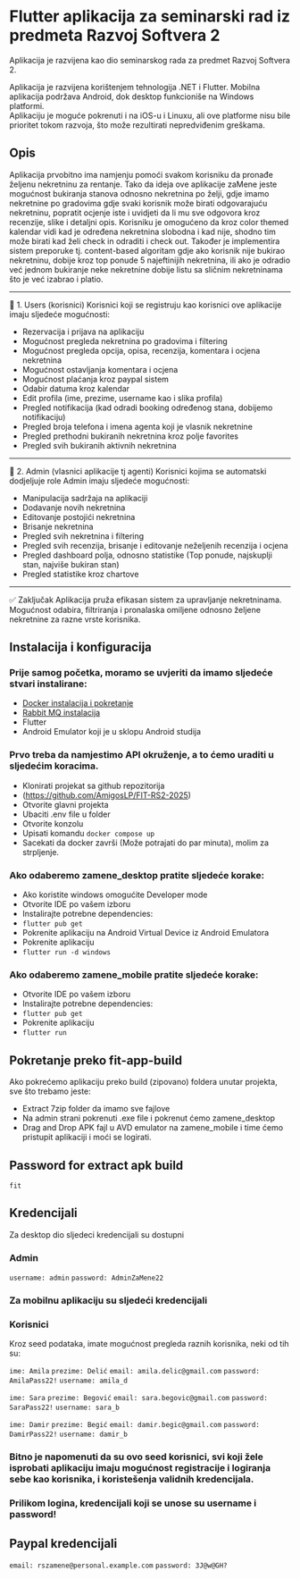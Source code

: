 # Flutter aplikacija za seminarski rad iz predmeta Razvoj Softvera 2

Aplikacija je razvijena kao dio seminarskog rada za predmet Razvoj Softvera 2.

Aplikacija je razvijena korištenjem tehnologija .NET i Flutter. Mobilna aplikacija podržava Android, dok desktop funkcioniše na Windows platformi.  
Aplikaciju je moguće pokrenuti i na iOS-u i Linuxu, ali ove platforme nisu bile prioritet tokom razvoja, što može rezultirati nepredviđenim greškama.  

## Opis
Aplikacija prvobitno ima namjenju pomoći svakom korisniku da pronađe željenu nekretninu za rentanje. Tako da ideja ove aplikacije zaMene jeste mogućnost
bukiranja stanova odnosno nekretnina po želji, gdje imamo nekretnine po gradovima gdje svaki korisnik može birati odgovarajuću nekretninu, popratit ocjenje iste i
uvidjeti da li mu sve odgovora kroz recenzije, slike i detaljni opis. Korisniku je omogućeno da kroz color themed kalendar vidi kad je određena nekretnina slobodna i kad nije,
shodno tim može birati kad želi check in odraditi i check out. Također je implementira sistem preporuke tj. content-based algoritam gdje ako korisnik nije bukirao nekretninu, dobije kroz
top ponude 5 najeftinijih nekretnina, ili ako je odradio već jednom bukiranje neke nekretnine dobije listu sa sličnim nekretninama što je već izabrao i platio.

---

👤 1. Users (korisnici)
Korisnici koji se registruju kao korisnici ove aplikacije imaju sljedeće mogućnosti:

- Rezervacija i prijava na aplikaciju
- Mogućnost pregleda nekretnina po gradovima i filtering
- Mogućnost pregleda opcija, opisa, recenzija, komentara i ocjena nekretnina
- Mogućnost ostavljanja komentara i ocjena
- Mogućnost plaćanja kroz paypal sistem
- Odabir datuma kroz kalendar
- Edit profila (ime, prezime, username kao i slika profila)
- Pregled notifikacija (kad odradi booking određenog stana, dobijemo notifikaciju)
- Pregled broja telefona i imena agenta koji je vlasnik nekretnine
- Pregled prethodni bukiranih nekretnina kroz polje favorites
- Pregled svih bukiranih aktivnih nekretnina

---

🏢 2. Admin (vlasnici aplikacije tj agenti)
Korisnici kojima se automatski dodjeljuje role Admin imaju sljedeće mogućnosti:

- Manipulacija sadržaja na aplikaciji
- Dodavanje novih nekretnina
- Editovanje postojići nekretnina
- Brisanje nekretnina
- Pregled svih nekretnina i filtering
- Pregled svih recenzija, brisanje i editovanje neželjenih recenzija i ocjena
- Pregled dashboard polja, odnosno statistike (Top ponude, najskuplji stan, najviše bukiran stan)
- Pregled statistike kroz chartove

---

✅ Zaključak
Aplikacija pruža efikasan sistem za upravljanje nekretninama. Mogućnost odabira, filtriranja i pronalaska omiljene odnosno željene nekretnine za razne vrste korisnika.

## Instalacija i konfiguracija

### Prije samog početka, moramo se uvjeriti da imamo sljedeće stvari instalirane:
- [Docker instalacija i pokretanje](https://www.docker.com/)
- [Rabbit MQ instalacija](https://www.rabbitmq.com/docs/install-windows#installer)
- Flutter
- Android Emulator koji je u sklopu Android studija

### Prvo treba da namjestimo API okruženje, a to ćemo uraditi u sljedećim koracima.
- Klonirati projekat sa github repozitorija
- (https://github.com/AmigosLP/FIT-RS2-2025)
- Otvorite glavni projekta
- Ubaciti .env file u folder
- Otvorite konzolu
- Upisati komandu `docker compose up`
- Sacekati da docker završi (Može potrajati do par minuta), molim za strpljenje. 

### Ako odaberemo zamene_desktop pratite sljedeće korake:
- Ako koristite windows omogućite Developer mode
- Otvorite IDE po vašem izboru
- Instalirajte potrebne dependencies:
- `flutter pub get`
- Pokrenite aplikaciju na Android Virtual Device iz Android Emulatora
- Pokrenite aplikaciju
- `flutter run -d windows`

### Ako odaberemo zamene_mobile pratite sljedeće korake:
- Otvorite IDE po vašem izboru
- Instalirajte potrebne dependencies:
- `flutter pub get`
- Pokrenite aplikaciju
- `flutter run`

## Pokretanje preko fit-app-build
Ako pokrećemo aplikaciju preko build (zipovano) foldera unutar projekta, sve što trebamo jeste:
- Extract 7zip folder da imamo sve fajlove
- Na admin strani pokrenuti .exe file i pokrenut ćemo zamene_desktop
- Drag and Drop APK fajl u AVD emulator na zamene_mobile i time ćemo pristupit aplikaciji i moći se logirati.

## Password for extract apk build
`fit`

## Kredencijali
Za desktop dio sljedeci kredencijali su dostupni
### Admin
`username: admin`
`password: AdminZaMene22`

### Za mobilnu aplikaciju su sljedeći kredencijali
### Korisnici
Kroz seed podataka, imate mogućnost pregleda raznih korisnika, neki od tih su:

`ime: Amila`
`prezime: Delić`
`email: amila.delic@gmail.com`
`password: AmilaPass22!`
`username: amila_d`

`ime: Sara`
`prezime: Begović`
`email: sara.begovic@gmail.com`
`password: SaraPass22!`
`username: sara_b`

`ime: Damir`
`prezime: Begić`
`email: damir.begic@gmail.com`
`password: DamirPass22!`
`username: damir_b`

### Bitno je napomenuti da su ovo seed korisnici, svi koji žele isprobati aplikaciju imaju mogućnost registracije i logiranja sebe kao korisnika, i koristešenja validnih kredencijala.

### Prilikom logina, kredencijali koji se unose su username i password!

## Paypal kredencijali
`email: rszamene@personal.example.com`
`password: 3J@w@GH?`
